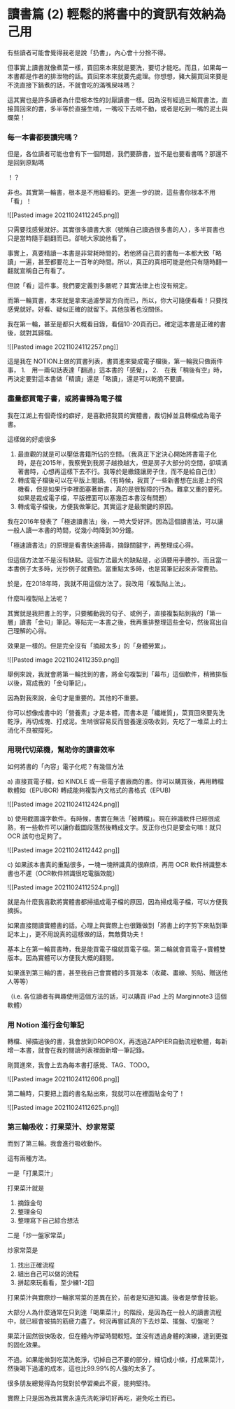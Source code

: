 # 讀書篇 (2) 輕鬆的將書中的資訊有效納為己用

有些讀者可能會覺得我老是說「扔書」，內心會十分捨不得。

但事實上讀書就像煮菜一樣，買回來本來就是要洗，要切才能吃。而且，如果每一本書都是作者的排泄物的話。買回來本來就要先處理。你想想，豬大腸買回來要是不洗直接下鍋煮的話，不就會吃的滿嘴屎味嗎？

這其實也是許多讀者為什麼根本性的討厭讀書一樣。因為沒有經過三輪買書法，直接買回來的書，多半等於直接生啃，一嘴咬下去啃不動，或者是吃到一嘴的泥土與爛菜！

### 每一本書都要讀完嗎？

但是，各位讀者可能也會有下一個問題，我們要篩書，豈不是也要看書嗎？那還不是回到原點嗎

！？

非也。其實第一輪書，根本是不用細看的。更進一步的說，這些書你根本不用「看」！

![[Pasted image 20211024112245.png]]

只需要找感覺就好。其實很多讀書大家（號稱自己讀過很多書的人），多半買書也只是當時隨手翻翻而已。卻唬大家說他看了。

事實上，真要精讀一本書是非常耗時間的，若他將自己買的書每一本都大致「略讀」一遍，甚至都要花上一百年的時間。所以，真正的真相可能是他只有隨時翻一翻就宣稱自己有看了。

但說「看」這件事。我們要定義到多嚴呢？其實法律上也沒有規定。

而第一輪買書，本來就是拿來過濾學習方向而已，所以，你大可隨便看看！只要找感覺就好。好看、疑似正確的就留下。其他放著也沒關係。


我在第一輪，甚至是都只大概看目錄，看個10-20頁而已。確定這本書是正確的書後，就對其歸檔。

![[Pasted image 20211024112257.png]]

這是我在 NOTION上做的買書列表，書買進來變成電子檔後，第一輪我只做兩件事，
1.　用一兩句話表達「翻過」這本書的「感覺」，
2.　在我「稍後有空」時，再決定要對這本書做「精讀」還是「略讀」，還是可以乾脆不要讀。

### 盡量都買電子書，或將書轉為電子檔

我在江湖上有個奇怪的癖好，是喜歡把我買的實體書，裁切掉並且轉檔成為電子書。

這樣做的好處很多

1. 最直觀的就是可以壓低書籍所佔的空間。（我真正下定決心開始將書電子化時，是在2015年，我察覺到我房子越換越大，但是房子大部分的空間，卻填滿著書時，心想再這樣下去不行。我等於是繳錢讓房子住，而不是給自己住）
2. 轉成電子檔後可以在平版上閱讀。（有時候，我買了一些新書想在出差上的飛機看，但是如果行李裡面塞著新書，真的是很智障的行為。難拿又重的要死。如果是裁成電子檔，平版裡面可以塞幾百本書沒有問題）
3. 轉成電子檔後，方便我做筆記。其實這才是最關鍵的原因。

我在2016年發表了「極速讀書法」後，一時大受好評。因為這個讀書法，可以讓一般人讀一本書的時間，從幾小時降到30分鐘。

「極速讀書法」的原理是看書快速掃毒，摘錄關鍵字，再整理成心得。

但這個方法並不是沒有缺點。這個方法最大的缺點是，必須要用手謄抄。而且當一本書例子太多時，光抄例子就費勁。當重點太多時，也是寫筆記起來非常費勁。

於是，在2018年時，我就不用這個方法了。我改用「複製貼上法」。

什麼叫複製貼上法呢？

其實就是我把書上的字，只要觸動我的句子、或例子，直接複製貼到我的「第一層」讀書「金句」筆記。等貼完一本書之後，我再重排整理這些金句，然後寫出自己理解的心得。

效果是一樣的。但是完全沒有「摘超太多」的「身體勞累」。

![[Pasted image 20211024112359.png]]

舉例來說，我就會將第一輪找到的書，將金句複製到「幕布」這個軟件，稍微排版以後，寫成我的「金句筆記」。

因為對我來說，金句才是重要的。其他的不重要。

你可以想像成書中的「營養素」才是本體，而書本是「纖維質」，菜買回來要先洗乾淨，再切成塊、打成泥。生啃很容易反而營養還沒吸收到，先吃了一堆菜上的土消化不良被撐死。

### 用現代切菜機，幫助你的讀書效率

如何將書的「內容」電子化呢？有幾個方法

a) 直接買電子檔，如 KINDLE 或一些電子書廠商的書。你可以購買後，再用轉檔軟體如（EPUBOR) 轉成能夠複製內文格式的書格式（EPUB)

![[Pasted image 20211024112424.png]]

b) 使用截圖識字軟件。有時候，書實在無法「被轉檔」。現在辨識軟件已經很成熟，有一些軟件可以讓你截圖段落然後轉成文字。反正你也只是要金句嘛！就只 OCR 該句也足夠了。

![[Pasted image 20211024112442.png]]

c) 如果該本書真的重點很多，一塊一塊辨識真的很麻煩，再用 OCR 軟件辨識整本書也不遲（OCR軟件辨識很吃電腦效能）

![[Pasted image 20211024112524.png]]

就是為什麼我喜歡將實體書都掃描成電子檔的原因，因為掃成電子檔，可以方便我摘拆。

如果直接閱讀實體書的話。心理上與實際上也很難做到「將書上的字剪下來貼到筆記本上」，更不用說真的這樣做的話，無敵費功夫！

基本上在第一輪買書時，我是能買電子檔就買電子檔。第二輪就會買電子+實體雙版本。因為實體可以方便我大概的翻閱。

如果進到第三輪的書，甚至我自己會實體的多買幾本（收藏、畫線、剪貼、贈送他人等等）

（i.e. 各位讀者有興趣使用這個方法的話，可以購買 iPad 上的 Marginnote3 這個軟體）

### 用 Notion 進行金句筆記

轉檔、掃描過後的書，我會放到DROPBOX，再透過ZAPPIER自動流程軟體，每新增一本書，就會在我的閱讀列表裡面新增一筆記錄。

剛買進來，我會上去為每本書打感覺、TAG、TODO。

![[Pasted image 20211024112606.png]]

第二輪時，只要把上面的書名點出來，我就可以在裡面貼金句了！

![[Pasted image 20211024112625.png]]

### 第三輪吸收：打果菜汁、炒家常菜

而到了第三輪。我會進行吸收動作。

這有兩種方法。

一是「打果菜汁」

打果菜汁就是

1. 摘錄金句
2. 整理金句
3. 整理寫下自己綜合想法

二是「炒一盤家常菜」

炒家常菜是

1. 找出正確流程
2. 組出自己可以做的流程
3. 拼起來玩看看，至少練1-2回

打果菜汁與實際炒一輪家常菜的差異在於，前者是知道知識。後者是學會技能。

大部分人為什麼通常在只到達「喝果菜汁」的階段，是因為在一般人的讀書流程中，就已經會被搞的筋疲力盡了。何況再嘗試真的下去炒菜、擺盤、切盤呢？

果菜汁固然很快吸收，但在體內停留時間較短。並沒有透過身體的演練，達到更強的固化效果。

不過。如果能做到吃菜洗乾淨，切掉自己不要的部分，細切成小條，打成果菜汁，然後喝下過濾的成本，這也比99.99%的人強的太多了。

很多朋友總覺得為何我對於學習樂此不疲，能夠堅持。

實際上只是因為我其實永遠先洗乾淨切好再吃，避免吃土而已。
